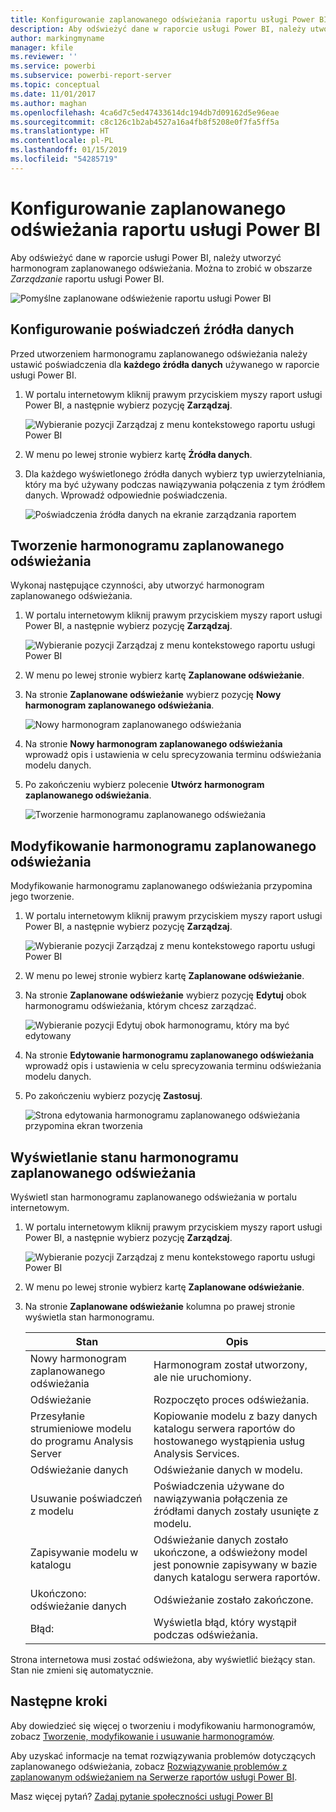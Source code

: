 ```yaml
---
title: Konfigurowanie zaplanowanego odświeżania raportu usługi Power BI
description: Aby odświeżyć dane w raporcie usługi Power BI, należy utworzyć harmonogram zaplanowanego odświeżania.
author: markingmyname
manager: kfile
ms.reviewer: ''
ms.service: powerbi
ms.subservice: powerbi-report-server
ms.topic: conceptual
ms.date: 11/01/2017
ms.author: maghan
ms.openlocfilehash: 4ca6d7c5ed47433614dc194db7d09162d5e96eae
ms.sourcegitcommit: c8c126c1b2ab4527a16a4fb8f5208e0f7fa5ff5a
ms.translationtype: HT
ms.contentlocale: pl-PL
ms.lasthandoff: 01/15/2019
ms.locfileid: "54285719"
---
```

# <a name="how-to-configure-power-bi-report-scheduled-refresh"></a>Konfigurowanie zaplanowanego odświeżania raportu usługi Power BI
Aby odświeżyć dane w raporcie usługi Power BI, należy utworzyć harmonogram zaplanowanego odświeżania. Można to zrobić w obszarze *Zarządzanie* raportu usługi Power BI.

![Pomyślne zaplanowane odświeżenie raportu usługi Power BI](media/configure-scheduled-refresh/scheduled-refresh-success.png)

## <a name="configure-data-source-credentials"></a>Konfigurowanie poświadczeń źródła danych
Przed utworzeniem harmonogramu zaplanowanego odświeżania należy ustawić poświadczenia dla **każdego źródła danych** używanego w raporcie usługi Power BI.

1. W portalu internetowym kliknij prawym przyciskiem myszy raport usługi Power BI, a następnie wybierz pozycję **Zarządzaj**.
   
    ![Wybieranie pozycji Zarządzaj z menu kontekstowego raportu usługi Power BI](media/configure-scheduled-refresh/manage-power-bi-report.png)
2. W menu po lewej stronie wybierz kartę **Źródła danych**.
3. Dla każdego wyświetlonego źródła danych wybierz typ uwierzytelniania, który ma być używany podczas nawiązywania połączenia z tym źródłem danych. Wprowadź odpowiednie poświadczenia.
   
    ![Poświadczenia źródła danych na ekranie zarządzania raportem](media/configure-scheduled-refresh/data-source-credentials.png)

## <a name="creating-a-schedule-refresh-plan"></a>Tworzenie harmonogramu zaplanowanego odświeżania
Wykonaj następujące czynności, aby utworzyć harmonogram zaplanowanego odświeżania.

1. W portalu internetowym kliknij prawym przyciskiem myszy raport usługi Power BI, a następnie wybierz pozycję **Zarządzaj**.
   
    ![Wybieranie pozycji Zarządzaj z menu kontekstowego raportu usługi Power BI](media/configure-scheduled-refresh/manage-power-bi-report.png)
2. W menu po lewej stronie wybierz kartę **Zaplanowane odświeżanie**.
3. Na stronie **Zaplanowane odświeżanie** wybierz pozycję **Nowy harmonogram zaplanowanego odświeżania**.
   
    ![Nowy harmonogram zaplanowanego odświeżania](media/configure-scheduled-refresh/new-scheduled-refresh-plan.png)
4. Na stronie **Nowy harmonogram zaplanowanego odświeżania** wprowadź opis i ustawienia w celu sprecyzowania terminu odświeżania modelu danych.
5. Po zakończeniu wybierz polecenie **Utwórz harmonogram zaplanowanego odświeżania**.
   
    ![Tworzenie harmonogramu zaplanowanego odświeżania](media/configure-scheduled-refresh/create-scheduled-refresh-plan.png)

## <a name="modifying-a-schedule-refresh-plan"></a>Modyfikowanie harmonogramu zaplanowanego odświeżania
Modyfikowanie harmonogramu zaplanowanego odświeżania przypomina jego tworzenie.

1. W portalu internetowym kliknij prawym przyciskiem myszy raport usługi Power BI, a następnie wybierz pozycję **Zarządzaj**.
   
    ![Wybieranie pozycji Zarządzaj z menu kontekstowego raportu usługi Power BI](media/configure-scheduled-refresh/manage-power-bi-report.png)
2. W menu po lewej stronie wybierz kartę **Zaplanowane odświeżanie**.
3. Na stronie **Zaplanowane odświeżanie** wybierz pozycję **Edytuj** obok harmonogramu odświeżania, którym chcesz zarządzać.
   
    ![Wybieranie pozycji Edytuj obok harmonogramu, który ma być edytowany](media/configure-scheduled-refresh/edit-scheduled-refresh-plan.png)
4. Na stronie **Edytowanie harmonogramu zaplanowanego odświeżania** wprowadź opis i ustawienia w celu sprecyzowania terminu odświeżania modelu danych.
5. Po zakończeniu wybierz pozycję **Zastosuj**.
   
    ![Strona edytowania harmonogramu zaplanowanego odświeżania przypomina ekran tworzenia](media/configure-scheduled-refresh/edit-scheduled-refresh-plan-page.png)

## <a name="viewing-the-status-of-schedule-refresh-plan"></a>Wyświetlanie stanu harmonogramu zaplanowanego odświeżania
Wyświetl stan harmonogramu zaplanowanego odświeżania w portalu internetowym.

1. W portalu internetowym kliknij prawym przyciskiem myszy raport usługi Power BI, a następnie wybierz pozycję **Zarządzaj**.
   
    ![Wybieranie pozycji Zarządzaj z menu kontekstowego raportu usługi Power BI](media/configure-scheduled-refresh/manage-power-bi-report.png)
2. W menu po lewej stronie wybierz kartę **Zaplanowane odświeżanie**.
3. Na stronie **Zaplanowane odświeżanie** kolumna po prawej stronie wyświetla stan harmonogramu.
   
   | **Stan** | **Opis** |
   | --- | --- |
   | Nowy harmonogram zaplanowanego odświeżania |Harmonogram został utworzony, ale nie uruchomiony. |
   | Odświeżanie |Rozpoczęto proces odświeżania. |
   | Przesyłanie strumieniowe modelu do programu Analysis Server |Kopiowanie modelu z bazy danych katalogu serwera raportów do hostowanego wystąpienia usług Analysis Services. |
   | Odświeżanie danych |Odświeżanie danych w modelu. |
   | Usuwanie poświadczeń z modelu |Poświadczenia używane do nawiązywania połączenia ze źródłami danych zostały usunięte z modelu. |
   | Zapisywanie modelu w katalogu |Odświeżanie danych zostało ukończone, a odświeżony model jest ponownie zapisywany w bazie danych katalogu serwera raportów. |
   | Ukończono: odświeżanie danych |Odświeżanie zostało zakończone. |
   | Błąd: |Wyświetla błąd, który wystąpił podczas odświeżania. |

Strona internetowa musi zostać odświeżona, aby wyświetlić bieżący stan. Stan nie zmieni się automatycznie.

## <a name="next-steps"></a>Następne kroki
Aby dowiedzieć się więcej o tworzeniu i modyfikowaniu harmonogramów, zobacz [Tworzenie, modyfikowanie i usuwanie harmonogramów](https://docs.microsoft.com/sql/reporting-services/subscriptions/create-modify-and-delete-schedules).

Aby uzyskać informacje na temat rozwiązywania problemów dotyczących zaplanowanego odświeżania, zobacz [Rozwiązywanie problemów z zaplanowanym odświeżaniem na Serwerze raportów usługi Power BI](scheduled-refresh-troubleshoot.md).

Masz więcej pytań? [Zadaj pytanie społeczności usługi Power BI](https://community.powerbi.com/)

